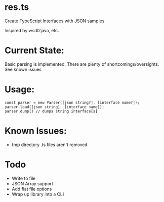 # res.ts 
Create TypeScript Interfaces with JSON samples

Inspired by wsdl2java, etc.

# Current State:
Basic parsing is implemented. There are plenty of shortcomings/oversights. See known issues

# Usage: 

```
const parser = new Parser([json string?], [interface name?]);
parser.load([json string], [interface name]);
parser.dump() // dumps string interface[s]
```

# Known Issues:
* tmp directory .ts files aren't removed

# Todo
* Write to file
* JSON Array support
* Add flat file options
* Wrap up library into a CLI
